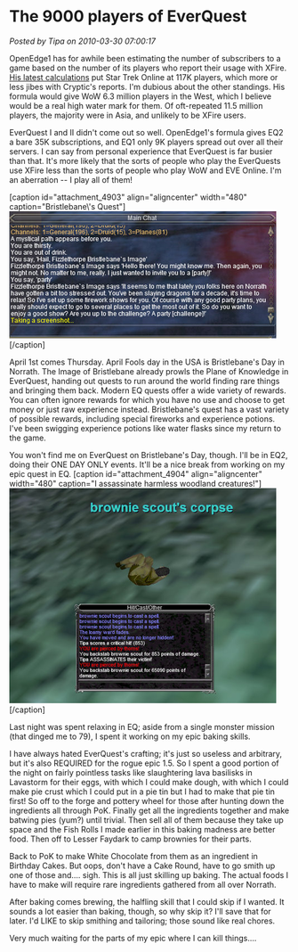 # The 9000 players of EverQuest

*Posted by Tipa on 2010-03-30 07:00:17*

OpenEdge1 has for awhile been estimating the number of subscribers to a game based on the number of its players who report their usage with XFire. [His latest calculations](http://simple-n-complex.blogspot.com/2010/03/xfire-game.html) put Star Trek Online at 117K players, which more or less jibes with Cryptic's reports. I'm dubious about the other standings. His formula would give WoW 6.3 million players in the West, which I believe would be a real high water mark for them. Of oft-repeated 11.5 million players, the majority were in Asia, and unlikely to be XFire users.

EverQuest I and II didn't come out so well. OpenEdge1's formula gives EQ2 a bare 35K subscriptions, and EQ1 only 9K players spread out over all their servers. I can say from personal experience that EverQuest is far busier than that. It's more likely that the sorts of people who play the EverQuests use XFire less than the sorts of people who play WoW and EVE Online. I'm an aberration -- I play all of them!

[caption id="attachment\_4903" align="aligncenter" width="480" caption="Bristlebane\\'s Quest"]![](../uploads/2010/03/eqgame-2010-03-29-21-43-48-34.jpg "Bristlebane's Quest")[/caption]

April 1st comes Thursday. April Fools day in the USA is Bristlebane's Day in Norrath. The Image of Bristlebane already prowls the Plane of Knowledge in EverQuest, handing out quests to run around the world finding rare things and bringing them back. Modern EQ quests offer a wide variety of rewards. You can often ignore rewards for which you have no use and choose to get money or just raw experience instead. Bristlebane's quest has a vast variety of possible rewards, including special fireworks and experience potions. I've been swigging experience potions like water flasks since my return to the game.

You won't find me on EverQuest on Bristlebane's Day, though. I'll be in EQ2, doing their ONE DAY ONLY events. It'll be a nice break from working on my epic quest in EQ.
[caption id="attachment\_4904" align="aligncenter" width="480" caption="I assassinate harmless woodland creatures!"]![](../uploads/2010/03/eqgame-2010-03-29-23-17-35-40.jpg "I assassinate harmless woodland creatures!")[/caption]

Last night was spent relaxing in EQ; aside from a single monster mission (that dinged me to 79), I spent it working on my epic baking skills.

I have always hated EverQuest's crafting; it's just so useless and arbitrary, but it's also REQUIRED for the rogue epic 1.5. So I spent a good portion of the night on fairly pointless tasks like slaughtering lava basilisks in Lavastorm for their eggs, with which I could make dough, with which I could make pie crust which I could put in a pie tin but I had to make that pie tin first! So off to the forge and pottery wheel for those after hunting down the ingredients all through PoK. Finally get all the ingredients together and make batwing pies (yum?) until trivial. Then sell all of them because they take up space and the Fish Rolls I made earlier in this baking madness are better food. Then off to Lesser Faydark to camp brownies for their parts.

Back to PoK to make White Chocolate from them as an ingredient in Birthday Cakes. But oops, don't have a Cake Round, have to go smith up one of those and.... sigh. This is all just skilling up baking. The actual foods I have to make will require rare ingredients gathered from all over Norrath.

After baking comes brewing, the halfling skill that I could skip if I wanted. It sounds a lot easier than baking, though, so why skip it? I'll save that for later. I'd LIKE to skip smithing and tailoring; those sound like real chores.

Very much waiting for the parts of my epic where I can kill things....

